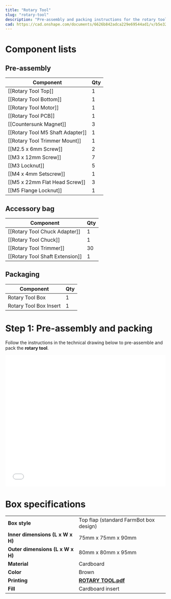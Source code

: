 ```yaml
---
title: "Rotary Tool"
slug: "rotary-tool"
description: "Pre-assembly and packing instructions for the rotary tool"
cad: https://cad.onshape.com/documents/6626b842adca229e69544ad1/v/b5e323b6ae6cf9b43cd65f69/e/eaee13391d085cacba01826e
---
```


# Component lists

## Pre-assembly

|Component                         |Qty  |
|----------------------------------|-----|
|[[Rotary Tool Top]]               |1
|[[Rotary Tool Bottom]]            |1
|[[Rotary Tool Motor]]             |1
|[[Rotary Tool PCB]]               |1
|[[Countersunk Magnet]]            |3
|[[Rotary Tool M5 Shaft Adapter]]  |1
|[[Rotary Tool Trimmer Mount]]     |1
|[[M2.5 x 6mm Screw]]              |2
|[[M3 x 12mm Screw]]               |7
|[[M3 Locknut]]                    |5
|[[M4 x 4mm Setscrew]]             |1
|[[M5 x 22mm Flat Head Screw]]     |3
|[[M5 Flange Locknut]]             |1

## Accessory bag

|Component                         |Qty  |
|----------------------------------|-----|
|[[Rotary Tool Chuck Adapter]]     |1
|[[Rotary Tool Chuck]]             |1
|[[Rotary Tool Trimmer]]           |30
|[[Rotary Tool Shaft Extension]]   |1

## Packaging

|Component                     |Qty  |
|------------------------------|-----|
|Rotary Tool Box               |1
|Rotary Tool Box Insert        |1

# Step 1: Pre-assembly and packing

Follow the instructions in the technical drawing below to pre-assemble and pack the **rotary tool**.

<iframe width="100%" style="aspect-ratio: 11 / 9;" src="_images/rotary_tool_pre_assembly_and_packing_rev_c.pdf" frameborder="0" allowfullscreen></iframe>

# Box specifications

|                                |                              |
|--------------------------------|------------------------------|
|**Box style**                   |Top flap (standard FarmBot box design)
|**Inner dimensions (L x W x H)**|75mm x 75mm x 90mm
|**Outer dimensions (L x W x H)**|80mm x 80mm x 95mm
|**Material**                    |Cardboard
|**Color**                       |Brown
|**Printing**                    |**[ROTARY TOOL.pdf](_images/rotary_tool_box_graphic.pdf)** <i class="fa fa-file-pdf-o">
|**Fill**                        |Cardboard insert

